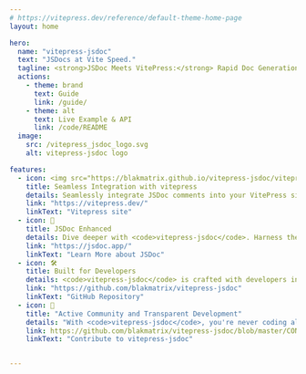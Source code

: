 ```yaml
---
# https://vitepress.dev/reference/default-theme-home-page
layout: home

hero:
  name: "vitepress-jsdoc"
  text: "JSDocs at Vite Speed."
  tagline: <strong>JSDoc Meets VitePress:</strong> Rapid Doc Generation.
  actions:
    - theme: brand
      text: Guide
      link: /guide/
    - theme: alt
      text: Live Example & API
      link: /code/README
  image:
    src: /vitepress_jsdoc_logo.svg
    alt: vitepress-jsdoc logo

features:
  - icon: <img src="https://blakmatrix.github.io/vitepress-jsdoc/vitepress.svg">
    title: Seamless Integration with vitepress
    details: Seamlessly integrate JSDoc comments into your VitePress site. Our tool is purpose-built to harness the power of VitePress, ensuring rapid documentation generation without a hitch. Experience a unified development and documentation workflow like never before.
    link: "https://vitepress.dev/"
    linkText: "Vitepress site"
  - icon: 📖
    title: JSDoc Enhanced
    details: Dive deeper with <code>vitepress-jsdoc</code>. Harness the power of JSDoc annotations to generate comprehensive documentation. From detailed function descriptions to intricate class hierarchies, make your VitePress site a rich source of knowledge for your codebase.
    link: "https://jsdoc.app/"
    linkText: "Learn More about JSDoc"
  - icon: 🛠️
    title: Built for Developers
    details: <code>vitepress-jsdoc</code> is crafted with developers in mind. From easy setup to intuitive commands, every aspect is designed to streamline your documentation process. Dive deep into the code, and let us handle the docs.
    link: "https://github.com/blakmatrix/vitepress-jsdoc"
    linkText: "GitHub Repository"
  - icon: 🤝
    title: "Active Community and Transparent Development"
    details: "With <code>vitepress-jsdoc</code>, you're never coding alone. Join an active community of developers, get swift answers to queries, and enjoy the benefits of open and transparent development. We value every contributor, and our maintenance is a labor of love."
    link: https://github.com/blakmatrix/vitepress-jsdoc/blob/master/CONTRIBUTING.md
    linkText: "Contribute to vitepress-jsdoc"


---
```


<style>
:root {
  --vp-home-hero-name-color: transparent;
  --vp-home-hero-name-background: -webkit-linear-gradient(120deg, #bd34fe 30%, #41d1ff);

  --vp-home-hero-image-background-image: linear-gradient(-45deg, #bd34fe 50%, #47caff 50%);
  --vp-home-hero-image-filter: blur(40px);
}

@media (min-width: 640px) {
  :root {
    --vp-home-hero-image-filter: blur(56px);
  }
}

@media (min-width: 960px) {
  :root {
    --vp-home-hero-image-filter: blur(72px);
  }
}
</style>
